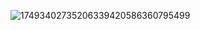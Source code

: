 ![17493402735206339420586360795499](https://github.com/user-attachments/assets/8422340a-b6ba-4c90-9cd4-ee302809d92f)

